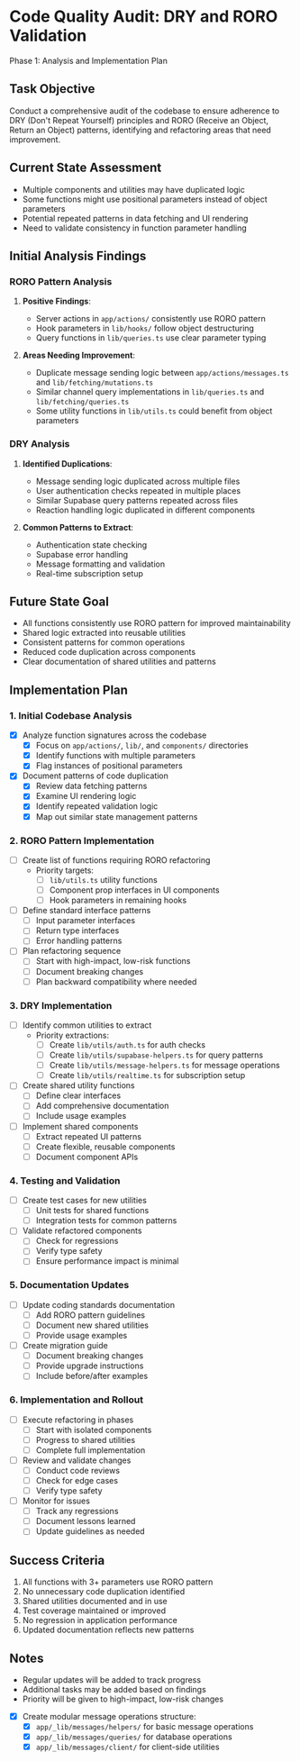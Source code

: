# Code Quality Audit: DRY and RORO Validation
Phase 1: Analysis and Implementation Plan

## Task Objective
Conduct a comprehensive audit of the codebase to ensure adherence to DRY (Don't Repeat Yourself) principles and RORO (Receive an Object, Return an Object) patterns, identifying and refactoring areas that need improvement.

## Current State Assessment
- Multiple components and utilities may have duplicated logic
- Some functions might use positional parameters instead of object parameters
- Potential repeated patterns in data fetching and UI rendering
- Need to validate consistency in function parameter handling

## Initial Analysis Findings

### RORO Pattern Analysis
1. **Positive Findings**:
   - Server actions in `app/actions/` consistently use RORO pattern
   - Hook parameters in `lib/hooks/` follow object destructuring
   - Query functions in `lib/queries.ts` use clear parameter typing

2. **Areas Needing Improvement**:
   - Duplicate message sending logic between `app/actions/messages.ts` and `lib/fetching/mutations.ts`
   - Similar channel query implementations in `lib/queries.ts` and `lib/fetching/queries.ts`
   - Some utility functions in `lib/utils.ts` could benefit from object parameters

### DRY Analysis
1. **Identified Duplications**:
   - Message sending logic duplicated across multiple files
   - User authentication checks repeated in multiple places
   - Similar Supabase query patterns repeated across files
   - Reaction handling logic duplicated in different components

2. **Common Patterns to Extract**:
   - Authentication state checking
   - Supabase error handling
   - Message formatting and validation
   - Real-time subscription setup

## Future State Goal
- All functions consistently use RORO pattern for improved maintainability
- Shared logic extracted into reusable utilities
- Consistent patterns for common operations
- Reduced code duplication across components
- Clear documentation of shared utilities and patterns

## Implementation Plan

### 1. Initial Codebase Analysis
- [x] Analyze function signatures across the codebase
  - [x] Focus on `app/actions/`, `lib/`, and `components/` directories
  - [x] Identify functions with multiple parameters
  - [x] Flag instances of positional parameters
- [x] Document patterns of code duplication
  - [x] Review data fetching patterns
  - [x] Examine UI rendering logic
  - [x] Identify repeated validation logic
  - [x] Map out similar state management patterns

### 2. RORO Pattern Implementation
- [ ] Create list of functions requiring RORO refactoring
  - Priority targets:
    - [ ] `lib/utils.ts` utility functions
    - [ ] Component prop interfaces in UI components
    - [ ] Hook parameters in remaining hooks
- [ ] Define standard interface patterns
  - [ ] Input parameter interfaces
  - [ ] Return type interfaces
  - [ ] Error handling patterns
- [ ] Plan refactoring sequence
  - [ ] Start with high-impact, low-risk functions
  - [ ] Document breaking changes
  - [ ] Plan backward compatibility where needed

### 3. DRY Implementation
- [ ] Identify common utilities to extract
  - Priority extractions:
    - [ ] Create `lib/utils/auth.ts` for auth checks
    - [ ] Create `lib/utils/supabase-helpers.ts` for query patterns
    - [ ] Create `lib/utils/message-helpers.ts` for message operations
    - [ ] Create `lib/utils/realtime.ts` for subscription setup
- [ ] Create shared utility functions
  - [ ] Define clear interfaces
  - [ ] Add comprehensive documentation
  - [ ] Include usage examples
- [ ] Implement shared components
  - [ ] Extract repeated UI patterns
  - [ ] Create flexible, reusable components
  - [ ] Document component APIs

### 4. Testing and Validation
- [ ] Create test cases for new utilities
  - [ ] Unit tests for shared functions
  - [ ] Integration tests for common patterns
- [ ] Validate refactored components
  - [ ] Check for regressions
  - [ ] Verify type safety
  - [ ] Ensure performance impact is minimal

### 5. Documentation Updates
- [ ] Update coding standards documentation
  - [ ] Add RORO pattern guidelines
  - [ ] Document new shared utilities
  - [ ] Provide usage examples
- [ ] Create migration guide
  - [ ] Document breaking changes
  - [ ] Provide upgrade instructions
  - [ ] Include before/after examples

### 6. Implementation and Rollout
- [ ] Execute refactoring in phases
  - [ ] Start with isolated components
  - [ ] Progress to shared utilities
  - [ ] Complete full implementation
- [ ] Review and validate changes
  - [ ] Conduct code reviews
  - [ ] Check for edge cases
  - [ ] Verify type safety
- [ ] Monitor for issues
  - [ ] Track any regressions
  - [ ] Document lessons learned
  - [ ] Update guidelines as needed

## Success Criteria
1. All functions with 3+ parameters use RORO pattern
2. No unnecessary code duplication identified
3. Shared utilities documented and in use
4. Test coverage maintained or improved
5. No regression in application performance
6. Updated documentation reflects new patterns

## Notes
- Regular updates will be added to track progress
- Additional tasks may be added based on findings
- Priority will be given to high-impact, low-risk changes 

- [x] Create modular message operations structure:
  - [x] `app/_lib/messages/helpers/` for basic message operations
  - [x] `app/_lib/messages/queries/` for database operations
  - [x] `app/_lib/messages/client/` for client-side utilities 